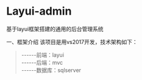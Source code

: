 # Layui-admin
基于layui框架搭建的通用的后台管理系统

一、框架介绍
该项目是用vs2017开发，技术架构如下：   
>------前端：layui   
>------后端：mvc   
>------数据库：sqlserver   
